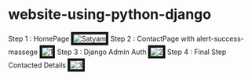 # website-using-python-django
Step 1 : HomePage
<img src="https://i.ibb.co/TMJW0yy/Capture.png" alt="Satyam" border="5">
Step 2 : ContactPage with alert-success-massege
<img src="https://i.ibb.co/tb1KFVm/1.png" alt="1" border="5">
Step 3 : Django Admin Auth
<img src="https://i.ibb.co/g9Ppjbv/2.png" alt="2" border="5">
Step 4 : Final Step Contacted Details
<img src="https://i.ibb.co/wRw9290/3.png" alt="3" border="5">
